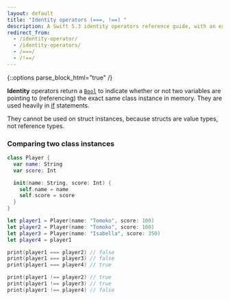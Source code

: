 ```yaml
---
layout: default
title: "Identity operators (===, !==) "
description: A Swift 5.3 identity operators reference guide, with an example comparing two class instances.
redirect_from:
  - /identity-operator/
  - /identity-operators/
  - /===/
  - /!==/
---
```

{::options parse_block_html="true" /}

**Identity** operators return a [`Bool`](/bool) to indicate whether or not two variables are pointing to (referencing) the exact same class instance in memory. They are used heavily in [if](/if) statements.

They cannot be used on struct instances, because structs are value types, not reference types.

### Comparing two class instances

```swift
class Player {
  var name: String
  var score: Int

  init(name: String, score: Int) {
    self.name = name
    self.score = score
  }
}

let player1 = Player(name: "Tomoko", score: 100)
let player2 = Player(name: "Tomoko", score: 100)
let player3 = Player(name: "Isabella", score: 350)
let player4 = player1

print(player1 === player2) // false
print(player1 === player3) // false
print(player1 === player4) // true

print(player1 !== player2) // true
print(player1 !== player3) // true
print(player1 !== player4) // false
```
